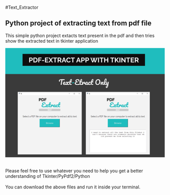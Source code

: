 #Text_Extractor

## Python project of extracting text from pdf file 

This simple python project extacts text present in the pdf and then tries show the extracted text in tkinter application

![Text_Extractor](https://raw.githubusercontent.com/prakash-d07/Python_pdf_text-convert/master/pdf.jpg)

<br>
Please feel free to use whatever you need to help you get a better understanding of Tkinter/PyPdf2/Python
<br>

<br>
You can download the above files and run it inside your terminal.
<br>
